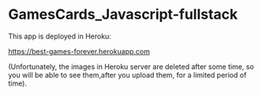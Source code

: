 # GamesCards_Javascript-fullstack

This app is deployed in Heroku:

https://best-games-forever.herokuapp.com

(Unfortunately, the images in Heroku server are deleted after some time, so you will be able to see them,after you upload them, for a limited period of time).
